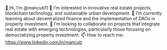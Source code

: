 👋 Hi, I’m @mancub11
👀 I’m interested in innovative real estate projects, blockchain technology, and sustainable urban development.
🌱 I’m currently learning about decentralized finance and the implementation of DAOs in property investment.
💞️ I’m looking to collaborate on projects that integrate real estate with emerging technologies, particularly those focusing on democratizing property investment.
📫 How to reach me: https://www.linkedin.com/in/mancub
